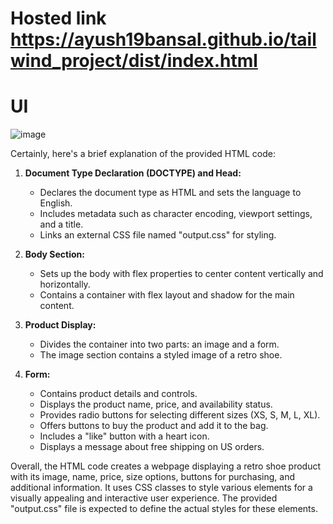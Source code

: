 # Hosted link https://ayush19bansal.github.io/tailwind_project/dist/index.html
# UI
![image](https://github.com/Ayush19bansal/tailwind_project/assets/118842033/3d16eede-4261-4be3-800c-2990684112c1)

Certainly, here's a brief explanation of the provided HTML code:

1. **Document Type Declaration (DOCTYPE) and Head:**
   - Declares the document type as HTML and sets the language to English.
   - Includes metadata such as character encoding, viewport settings, and a title.
   - Links an external CSS file named "output.css" for styling.

2. **Body Section:**
   - Sets up the body with flex properties to center content vertically and horizontally.
   - Contains a container with flex layout and shadow for the main content.

3. **Product Display:**
   - Divides the container into two parts: an image and a form.
   - The image section contains a styled image of a retro shoe.

4. **Form:**
   - Contains product details and controls.
   - Displays the product name, price, and availability status.
   - Provides radio buttons for selecting different sizes (XS, S, M, L, XL).
   - Offers buttons to buy the product and add it to the bag.
   - Includes a "like" button with a heart icon.
   - Displays a message about free shipping on US orders.

Overall, the HTML code creates a webpage displaying a retro shoe product with its image, name, price, size options, buttons for purchasing, and additional information. It uses CSS classes to style various elements for a visually appealing and interactive user experience. The provided "output.css" file is expected to define the actual styles for these elements.
